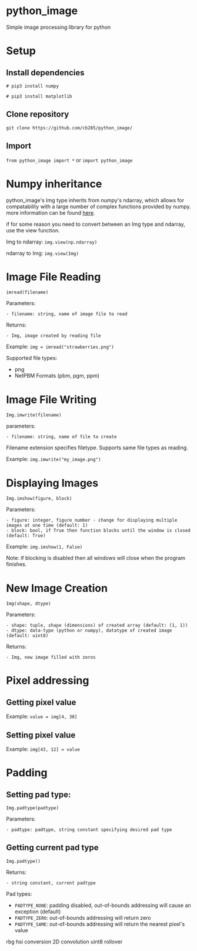 # python_image
Simple image processing library for python

# Setup
## Install dependencies
`# pip3 install numpy`

`# pip3 install matplotlib`

## Clone repository
`git clone https://github.com/cb285/python_image/`

## Import
`from python_image import *` or `import python_image`

# Numpy inheritance
python_image's Img type inherits from numpy's ndarray, which allows for compatability with a large number of complex functions provided by numpy. more information can be found [here](https://docs.scipy.org/doc/numpy/reference/generated/numpy.ndarray.html).

if for some reason you need to convert between an Img type and ndarray, use the view function.

Img to ndarray: `img.view(np.ndarray)`

ndarray to Img: `img.view(Img)`

# Image File Reading
`imread(filename)`

Parameters:

	- filename: string, name of image file to read

Returns:

	- Img, image created by reading file

Example: `img = imread("strawberries.png")`

Supported file types:
- png
- NetPBM Formats (pbm, pgm, ppm)

# Image File Writing
`Img.imwrite(filename)`

parameters:

	- filename: string, name of file to create

Filename extension specifies filetype. Supports same file types as reading.

Example: `img.imwrite("my_image.png")`

# Displaying Images
`Img.imshow(figure, block)`

Parameters:

	- figure: integer, figure number - change for displaying multiple images at one time (default: 1)
	- block: bool, if True then function blocks until the window is closed (default: True)

Example: `img.imshow(1, False)`

Note: if blocking is disabled then all windows will close when the program finishes.

# New Image Creation
`Img(shape, dtype)`

Parameters:

	- shape: tuple, shape (dimensions) of created array (default: (1, 1))
	- dtype: data-type (python or numpy), datatype of created image (default: uint8)

Returns:

	- Img, new image filled with zeros

# Pixel addressing
## Getting pixel value
Example: `value = img[4, 30]`

## Setting pixel value
Example: `img[43, 12] = value`

# Padding
## Setting pad type:
`Img.padtype(padtype)`

Parameters:

	- padtype: padtype, string constant specifying desired pad type

## Getting current pad type
`Img.padtype()`

Returns:

	- string constant, current padtype

Pad types:

- `PADTYPE_NONE`: padding disabled, out-of-bounds addressing will cause an exception (default)
- `PADTYPE_ZERO`: out-of-bounds addressing will return zero
- `PADTYPE_SAME`: out-of-bounds addressing will return the nearest pixel's value

rbg hsi conversion
2D convolution
uint8 rollover